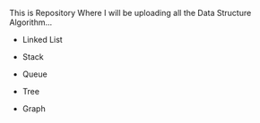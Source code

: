This is Repository Where I will be uploading all the Data Structure Algorithm...
 
 * Linked List
 
 * Stack
 
 * Queue
 
 * Tree
 
 * Graph